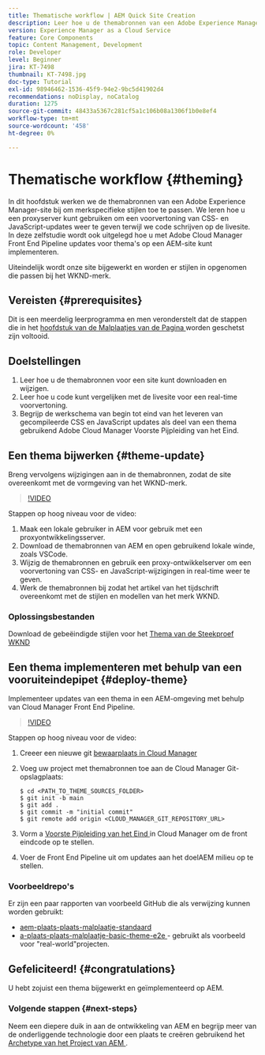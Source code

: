 ```yaml
---
title: Thematische workflow | AEM Quick Site Creation
description: Leer hoe u de themabronnen van een Adobe Experience Manager-site kunt bijwerken om merkspecifieke stijlen toe te passen. Leer hoe u een proxyserver gebruikt om een live voorvertoning van CSS- en JavaScript-updates weer te geven. In deze zelfstudie wordt ook uitgelegd hoe u met Adobe Cloud Manager Front End Pipeline updates voor thema's op een AEM-site kunt implementeren.
version: Experience Manager as a Cloud Service
feature: Core Components
topic: Content Management, Development
role: Developer
level: Beginner
jira: KT-7498
thumbnail: KT-7498.jpg
doc-type: Tutorial
exl-id: 98946462-1536-45f9-94e2-9bc5d41902d4
recommendations: noDisplay, noCatalog
duration: 1275
source-git-commit: 48433a5367c281cf5a1c106b08a1306f1b0e8ef4
workflow-type: tm+mt
source-wordcount: '458'
ht-degree: 0%

---
```


# Thematische workflow {#theming}

In dit hoofdstuk werken we de themabronnen van een Adobe Experience Manager-site bij om merkspecifieke stijlen toe te passen. We leren hoe u een proxyserver kunt gebruiken om een voorvertoning van CSS- en JavaScript-updates weer te geven terwijl we code schrijven op de livesite. In deze zelfstudie wordt ook uitgelegd hoe u met Adobe Cloud Manager Front End Pipeline updates voor thema&#39;s op een AEM-site kunt implementeren.

Uiteindelijk wordt onze site bijgewerkt en worden er stijlen in opgenomen die passen bij het WKND-merk.

## Vereisten {#prerequisites}

Dit is een meerdelig leerprogramma en men veronderstelt dat de stappen die in het [ hoofdstuk van de Malplaatjes van de Pagina ](./page-templates.md) worden geschetst zijn voltooid.

## Doelstellingen

1. Leer hoe u de themabronnen voor een site kunt downloaden en wijzigen.
1. Leer hoe u code kunt vergelijken met de livesite voor een real-time voorvertoning.
1. Begrijp de werkschema van begin tot eind van het leveren van gecompileerde CSS en JavaScript updates als deel van een thema gebruikend Adobe Cloud Manager Voorste Pijpleiding van het Eind.

## Een thema bijwerken {#theme-update}

Breng vervolgens wijzigingen aan in de themabronnen, zodat de site overeenkomt met de vormgeving van het WKND-merk.

>[!VIDEO](https://video.tv.adobe.com/v/332918?quality=12&learn=on)

Stappen op hoog niveau voor de video:

1. Maak een lokale gebruiker in AEM voor gebruik met een proxyontwikkelingsserver.
1. Download de themabronnen van AEM en open gebruikend lokale winde, zoals VSCode.
1. Wijzig de themabronnen en gebruik een proxy-ontwikkelserver om een voorvertoning van CSS- en JavaScript-wijzigingen in real-time weer te geven.
1. Werk de themabronnen bij zodat het artikel van het tijdschrift overeenkomt met de stijlen en modellen van het merk WKND.

### Oplossingsbestanden

Download de gebeëindigde stijlen voor het [ Thema van de Steekproef WKND ](assets/theming/WKND-THEME-src-1.1.zip)

## Een thema implementeren met behulp van een vooruiteindepipet {#deploy-theme}

Implementeer updates van een thema in een AEM-omgeving met behulp van Cloud Manager Front End Pipeline.

>[!VIDEO](https://video.tv.adobe.com/v/338722?quality=12&learn=on)

Stappen op hoog niveau voor de video:

1. Creeer een nieuwe git [ bewaarplaats in Cloud Manager ](https://experienceleague.adobe.com/docs/experience-manager-cloud-manager/using/managing-code/cloud-manager-repositories.html)
1. Voeg uw project met themabronnen toe aan de Cloud Manager Git-opslagplaats:

   ```shell
   $ cd <PATH_TO_THEME_SOURCES_FOLDER>
   $ git init -b main
   $ git add .
   $ git commit -m "initial commit"
   $ git remote add origin <CLOUD_MANAGER_GIT_REPOSITORY_URL>
   ```

1. Vorm a [ Voorste Pijpleiding van het Eind ](https://experienceleague.adobe.com/docs/experience-manager-cloud-service/implementing/using-cloud-manager/cicd-pipelines/introduction-ci-cd-pipelines.html) in Cloud Manager om de front eindcode op te stellen.
1. Voer de Front End Pipeline uit om updates aan het doelAEM milieu op te stellen.

### Voorbeeldrepo&#39;s

Er zijn een paar rapporten van voorbeeld GitHub die als verwijzing kunnen worden gebruikt:

* [ aem-plaats-plaats-malplaatje-standaard ](https://github.com/adobe/aem-site-template-standard)
* [ a-plaats-plaats-malplaatje-basic-theme-e2e ](https://github.com/adobe/aem-site-template-basic-theme-e2e) - gebruikt als voorbeeld voor &quot;real-world&quot;projecten.

## Gefeliciteerd! {#congratulations}

U hebt zojuist een thema bijgewerkt en geïmplementeerd op AEM.

### Volgende stappen {#next-steps}

Neem een diepere duik in aan de ontwikkeling van AEM en begrijp meer van de onderliggende technologie door een plaats te creëren gebruikend het [ Archetype van het Project van AEM ](../project-archetype/overview.md).
